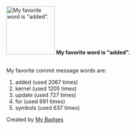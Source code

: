 <img src="https://my-badges.github.io/my-badges/favorite-word.png" alt="My favorite word is &quot;added&quot;." title="My favorite word is &quot;added&quot;." width="128">
<strong>My favorite word is &quot;added&quot;.</strong>
<br><br>

My favorite commit message words are:

1. added (used 2067 times)
2. kernel (used 1205 times)
3. update (used 727 times)
4. for (used 691 times)
5. symbols (used 637 times)


Created by <a href="https://github.com/my-badges/my-badges">My Badges</a>
